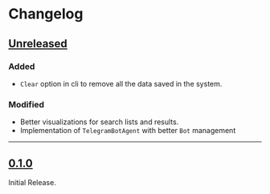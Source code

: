 # Changelog

## [Unreleased]
### Added

- `Clear` option in cli to remove all the data saved in the system.

### Modified

- Better visualizations for search lists and results.
- Implementation of `TelegramBotAgent` with better `Bot` management
---
## [0.1.0]

Initial Release.

[Unreleased]: https://github.com/gianpy15/rs-subito-alert/compare/v0.1.0...HEAD
[0.1.0]: https://github.com/gianpy15/rs-subito-alert/releases/tag/v0.1.0
